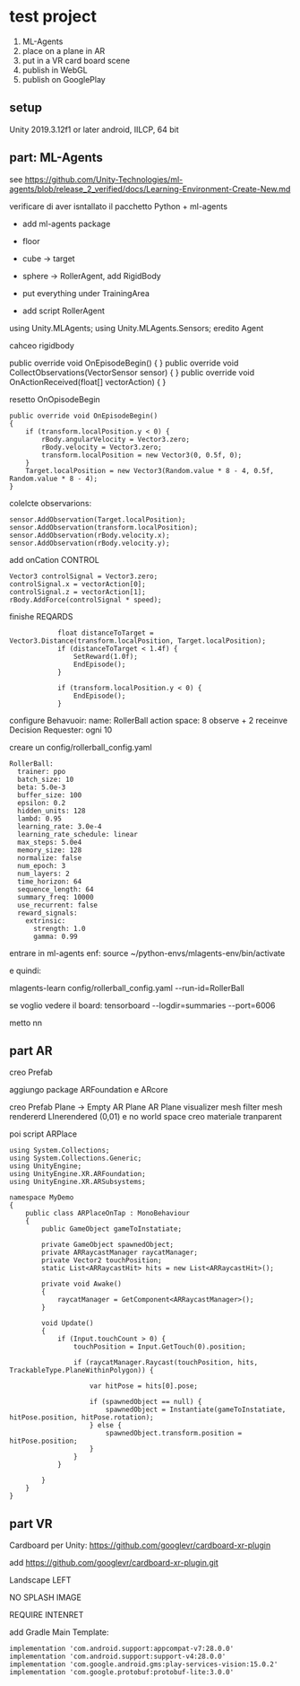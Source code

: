 # test project

1) ML-Agents
2) place on a plane in AR
3) put in a VR card board scene
4) publish in WebGL
5) publish on GooglePlay

## setup
Unity 2019.3.12f1 or later 
android, IILCP, 64 bit

## part: ML-Agents
see https://github.com/Unity-Technologies/ml-agents/blob/release_2_verified/docs/Learning-Environment-Create-New.md

verificare di aver isntallato il pacchetto Python + ml-agents

- add ml-agents package
- floor
- cube -> target
- sphere -> RollerAgent, add RigidBody
- put everything under TrainingArea

- add script RollerAgent

using Unity.MLAgents;
using Unity.MLAgents.Sensors;
eredito Agent

cahceo rigidbody

public override void OnEpisodeBegin() { }
public override void CollectObservations(VectorSensor sensor) { }
public override void OnActionReceived(float[] vectorAction) { }

resetto OnOpisodeBegin

```
public override void OnEpisodeBegin()
{
    if (transform.localPosition.y < 0) {
        rBody.angularVelocity = Vector3.zero;
        rBody.velocity = Vector3.zero;
        transform.localPosition = new Vector3(0, 0.5f, 0);
    }
    Target.localPosition = new Vector3(Random.value * 8 - 4, 0.5f, Random.value * 8 - 4);
}
```


colelcte observarions:

```
sensor.AddObservation(Target.localPosition);
sensor.AddObservation(transform.localPosition);
sensor.AddObservation(rBody.velocity.x);
sensor.AddObservation(rBody.velocity.y);
```

add onCation CONTROL
```
Vector3 controlSignal = Vector3.zero;
controlSignal.x = vectorAction[0];
controlSignal.z = vectorAction[1];
rBody.AddForce(controlSignal * speed);
```

finishe REQARDS

```
            float distanceToTarget = Vector3.Distance(transform.localPosition, Target.localPosition);
            if (distanceToTarget < 1.4f) {
                SetReward(1.0f);
                EndEpisode();
            }

            if (transform.localPosition.y < 0) {
                EndEpisode();
            }
```

configure Behavuoir:
name: RollerBall
action space: 8 observe + 2 receinve
Decision Requester: ogni 10

creare un config/rollerball_config.yaml

```
RollerBall:
  trainer: ppo
  batch_size: 10
  beta: 5.0e-3
  buffer_size: 100
  epsilon: 0.2
  hidden_units: 128
  lambd: 0.95
  learning_rate: 3.0e-4
  learning_rate_schedule: linear
  max_steps: 5.0e4
  memory_size: 128
  normalize: false
  num_epoch: 3
  num_layers: 2
  time_horizon: 64
  sequence_length: 64
  summary_freq: 10000
  use_recurrent: false
  reward_signals:
    extrinsic:
      strength: 1.0
      gamma: 0.99
```

entrare in ml-agents enf: source ~/python-envs/mlagents-env/bin/activate

e quindi: 

mlagents-learn config/rollerball_config.yaml --run-id=RollerBall

se voglio vedere il board: tensorboard --logdir=summaries --port=6006


metto nn

## part AR

creo Prefab

aggiungo package ARFoundation e ARcore

creo Prefab Plane ->
Empty
AR Plane
AR Plane visualizer
mesh filter
mesh rendererd
LInerendered (0,01) e no world space
creo materiale tranparent

poi script ARPlace

```
using System.Collections;
using System.Collections.Generic;
using UnityEngine;
using UnityEngine.XR.ARFoundation;
using UnityEngine.XR.ARSubsystems;

namespace MyDemo
{
    public class ARPlaceOnTap : MonoBehaviour
    {
        public GameObject gameToInstatiate;

        private GameObject spawnedObject;
        private ARRaycastManager raycatManager;
        private Vector2 touchPosition;
        static List<ARRaycastHit> hits = new List<ARRaycastHit>();

        private void Awake()
        {
            raycatManager = GetComponent<ARRaycastManager>();
        }

        void Update()
        {
            if (Input.touchCount > 0) {
                touchPosition = Input.GetTouch(0).position;

                if (raycatManager.Raycast(touchPosition, hits, TrackableType.PlaneWithinPolygon)) {

                    var hitPose = hits[0].pose;

                    if (spawnedObject == null) {
                        spawnedObject = Instantiate(gameToInstatiate, hitPose.position, hitPose.rotation);
                    } else {
                        spawnedObject.transform.position = hitPose.position;
                    }
                }
            }

        }
    }
}
```








## part VR
Cardboard per Unity: https://github.com/googlevr/cardboard-xr-plugin

add https://github.com/googlevr/cardboard-xr-plugin.git

Landscape LEFT

NO SPLASH IMAGE

REQUIRE INTENRET

add Gradle Main Template:
```
implementation 'com.android.support:appcompat-v7:28.0.0'
implementation 'com.android.support:support-v4:28.0.0'
implementation 'com.google.android.gms:play-services-vision:15.0.2'
implementation 'com.google.protobuf:protobuf-lite:3.0.0'
```
